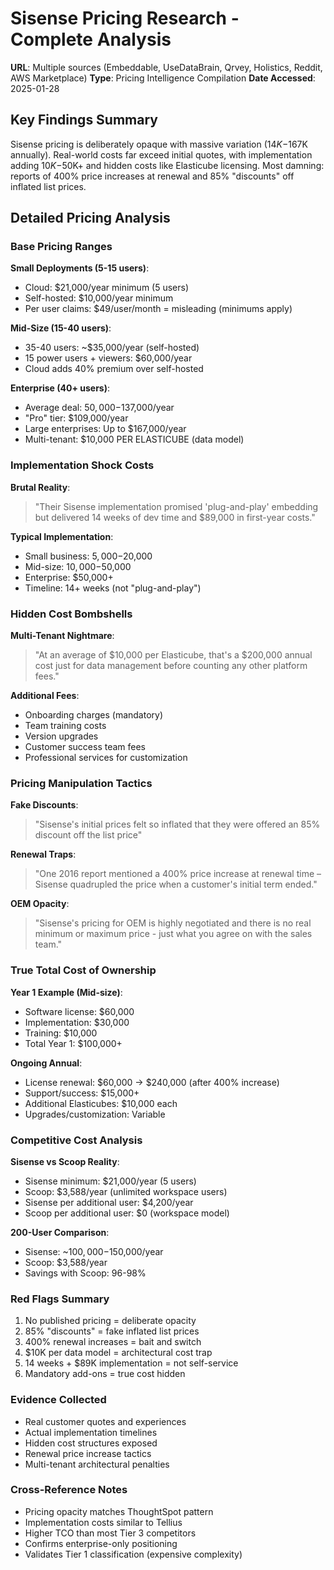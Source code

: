 # Sisense Pricing Research - Complete Analysis
**URL**: Multiple sources (Embeddable, UseDataBrain, Qrvey, Holistics, Reddit, AWS Marketplace)
**Type**: Pricing Intelligence Compilation
**Date Accessed**: 2025-01-28

## Key Findings Summary
Sisense pricing is deliberately opaque with massive variation ($14K-$167K annually). Real-world costs far exceed initial quotes, with implementation adding $10K-$50K+ and hidden costs like Elasticube licensing. Most damning: reports of 400% price increases at renewal and 85% "discounts" off inflated list prices.

## Detailed Pricing Analysis

### Base Pricing Ranges

**Small Deployments (5-15 users)**:
- Cloud: $21,000/year minimum (5 users)
- Self-hosted: $10,000/year minimum
- Per user claims: $49/user/month = misleading (minimums apply)

**Mid-Size (15-40 users)**:
- 35-40 users: ~$35,000/year (self-hosted)
- 15 power users + viewers: $60,000/year
- Cloud adds 40% premium over self-hosted

**Enterprise (40+ users)**:
- Average deal: $50,000-$137,000/year
- "Pro" tier: $109,000/year
- Large enterprises: Up to $167,000/year
- Multi-tenant: $10,000 PER ELASTICUBE (data model)

### Implementation Shock Costs

**Brutal Reality**:
> "Their Sisense implementation promised 'plug-and-play' embedding but delivered 14 weeks of dev time and $89,000 in first-year costs."

**Typical Implementation**:
- Small business: $5,000-$20,000
- Mid-size: $10,000-$50,000
- Enterprise: $50,000+
- Timeline: 14+ weeks (not "plug-and-play")

### Hidden Cost Bombshells

**Multi-Tenant Nightmare**:
> "At an average of $10,000 per Elasticube, that's a $200,000 annual cost just for data management before counting any other platform fees."

**Additional Fees**:
- Onboarding charges (mandatory)
- Team training costs
- Version upgrades
- Customer success team fees
- Professional services for customization

### Pricing Manipulation Tactics

**Fake Discounts**:
> "Sisense's initial prices felt so inflated that they were offered an 85% discount off the list price"

**Renewal Traps**:
> "One 2016 report mentioned a 400% price increase at renewal time – Sisense quadrupled the price when a customer's initial term ended."

**OEM Opacity**:
> "Sisense's pricing for OEM is highly negotiated and there is no real minimum or maximum price - just what you agree on with the sales team."

### True Total Cost of Ownership

**Year 1 Example (Mid-size)**:
- Software license: $60,000
- Implementation: $30,000
- Training: $10,000
- Total Year 1: $100,000+

**Ongoing Annual**:
- License renewal: $60,000 → $240,000 (after 400% increase)
- Support/success: $15,000+
- Additional Elasticubes: $10,000 each
- Upgrades/customization: Variable

### Competitive Cost Analysis

**Sisense vs Scoop Reality**:
- Sisense minimum: $21,000/year (5 users)
- Scoop: $3,588/year (unlimited workspace users)
- Sisense per additional user: $4,200/year
- Scoop per additional user: $0 (workspace model)

**200-User Comparison**:
- Sisense: ~$100,000-$150,000/year
- Scoop: $3,588/year
- Savings with Scoop: 96-98%

### Red Flags Summary
1. No published pricing = deliberate opacity
2. 85% "discounts" = fake inflated list prices
3. 400% renewal increases = bait and switch
4. $10K per data model = architectural cost trap
5. 14 weeks + $89K implementation = not self-service
6. Mandatory add-ons = true cost hidden

### Evidence Collected
- Real customer quotes and experiences
- Actual implementation timelines
- Hidden cost structures exposed
- Renewal price increase tactics
- Multi-tenant architectural penalties

### Cross-Reference Notes
- Pricing opacity matches ThoughtSpot pattern
- Implementation costs similar to Tellius
- Higher TCO than most Tier 3 competitors
- Confirms enterprise-only positioning
- Validates Tier 1 classification (expensive complexity)